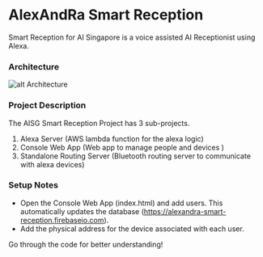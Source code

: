 # AlexAndRa Smart Reception

Smart Reception for AI Singapore is a voice assisted AI Receptionist using Alexa.

### Architecture

![alt Architecture](https://github.com/kelaberetiv/SmartReception/blob/master/SmartReceptionArchitecture.png)

### Project Description

The AISG Smart Reception Project has 3 sub-projects.
1. Alexa Server (AWS lambda function for the alexa logic)
2. Console Web App (Web app to manage people and devices )
3. Standalone Routing Server (Bluetooth routing server to communicate with alexa devices)

### Setup Notes
- Open the Console Web App (index.html) and add users. This automatically updates the database (https://alexandra-smart-reception.firebaseio.com).
- Add the physical address for the device associated with each user.

Go through the code for better understanding!
